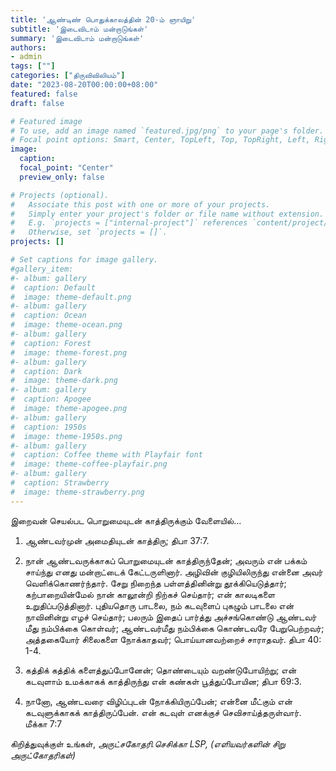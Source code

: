 ```yaml
---
title: 'ஆண்டிண் பொதுக்காலத்தின் 20-ம் ஞாயிறு'
subtitle: 'இடைவிடாம் மன்றாடுங்கள்'
summary: 'இடைவிடாம் மன்றாடுங்கள்'
authors:
- admin
tags: [""]
categories: ["திருவிவிலியம்"]
date: "2023-08-20T00:00:00+08:00"
featured: false
draft: false

# Featured image
# To use, add an image named `featured.jpg/png` to your page's folder.
# Focal point options: Smart, Center, TopLeft, Top, TopRight, Left, Right, BottomLeft, Bottom, BottomRight
image:
  caption:
  focal_point: "Center"
  preview_only: false

# Projects (optional).
#   Associate this post with one or more of your projects.
#   Simply enter your project's folder or file name without extension.
#   E.g. `projects = ["internal-project"]` references `content/project/deep-learning/index.md`.
#   Otherwise, set `projects = []`.
projects: []

# Set captions for image gallery.
#gallery_item:
#- album: gallery
#  caption: Default
#  image: theme-default.png
#- album: gallery
#  caption: Ocean
#  image: theme-ocean.png
#- album: gallery
#  caption: Forest
#  image: theme-forest.png
#- album: gallery
#  caption: Dark
#  image: theme-dark.png
#- album: gallery
#  caption: Apogee
#  image: theme-apogee.png
#- album: gallery
#  caption: 1950s
#  image: theme-1950s.png
#- album: gallery
#  caption: Coffee theme with Playfair font
#  image: theme-coffee-playfair.png
#- album: gallery
#  caption: Strawberry
#  image: theme-strawberry.png
---
```

இறைவன் செயல்பட பொறுமையுடன் காத்திருக்கும் வேளையில்...

1. ஆண்டவர்முன் அமைதியுடன் காத்திரு; திபா 37:7.

2. நான் ஆண்டவருக்காகப் பொறுமையுடன் காத்திருந்தேன்; அவரும் என் பக்கம் சாய்ந்து எனது மன்றாட்டைக் கேட்டருளினார். அழிவின் குழியிலிருந்து என்னை அவர் வெளிக்கொணர்ந்தார். சேறு நிறைந்த பள்ளத்தினின்று தூக்கியெடுத்தார்; கற்பாறையின்மேல் நான் காலூன்றி நிற்கச் செய்தார்; என் காலடிகளை உறுதிப்படுத்தினார். புதியதொரு பாடலை, நம் கடவுளைப் புகழும் பாடலை என் நாவினின்று எழச் செய்தார்; பலரும் இதைப் பார்த்து அச்சங்கொண்டு ஆண்டவர் மீது நம்பிக்கை கொள்வர்;
ஆண்டவர்மீது நம்பிக்கை கொண்டவரே பேறுபெற்றவர்; அத்தகையோர் சிலைகளை நோக்காதவர்; பொய்யானவற்றைச் சாராதவர். திபா 40: 1-4.

3. கத்திக் கத்திக் களைத்துப்போனேன்; தொண்டையும் வறண்டுபோயிற்று; என் கடவுளாம் உமக்காகக் காத்திருந்து என் கண்கள் பூத்துப்போயின; திபா 69:3.

4. நானோ, ஆண்டவரை விழிப்புடன் நோக்கியிருப்பேன்; என்னை மீட்கும் என் கடவுளுக்காகக் காத்திருப்பேன். என் கடவுள் எனக்குச் செவிசாய்த்தருள்வார். மீக்கா 7:7

கிறித்துவுக்குள் உங்கள்,
_அருட்சகோதரி.செசிக்கா LSP, (எளியவர்களின் சிறு அருட்கோதரிகள்)_